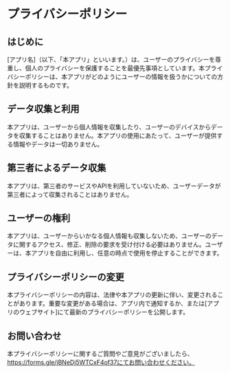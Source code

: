 # プライバシーポリシー
## はじめに
[アプリ名]（以下、「本アプリ」といいます。）は、ユーザーのプライバシーを尊重し、個人のプライバシーを保護することを最優先事項としています。本プライバシーポリシーは、本アプリがどのようにユーザーの情報を扱うかについての方針を説明するものです。

## データ収集と利用
本アプリは、ユーザーから個人情報を収集したり、ユーザーのデバイスからデータを収集することはありません。本アプリの使用にあたって、ユーザーが提供する情報やデータは一切ありません。

## 第三者によるデータ収集
本アプリは、第三者のサービスやAPIを利用していないため、ユーザーデータが第三者によって収集されることはありません。

## ユーザーの権利
本アプリは、ユーザーからいかなる個人情報も収集しないため、ユーザーのデータに関するアクセス、修正、削除の要求を受け付ける必要はありません。ユーザーは、本アプリを自由に利用し、任意の時点で使用を停止することができます。

## プライバシーポリシーの変更
本プライバシーポリシーの内容は、法律や本アプリの更新に伴い、変更されることがあります。重要な変更がある場合は、アプリ内で通知するか、または[アプリのウェブサイト]にて最新のプライバシーポリシーを公開します。

## お問い合わせ
本プライバシーポリシーに関するご質問やご意見がございましたら、https://forms.gle/jBNeDj5WTCxF4of37にてお問い合わせください。
